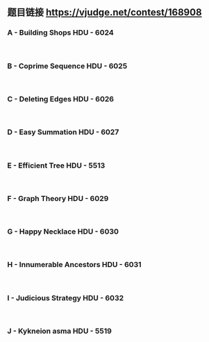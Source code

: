 ## 题目链接 https://vjudge.net/contest/168908

### A - Building Shops HDU - 6024 

<br>

### B - Coprime Sequence HDU - 6025 

<br>

### C - Deleting Edges HDU - 6026 

<br>

### D - Easy Summation HDU - 6027 

<br>

### E - Efficient Tree HDU - 5513 

<br>

### F - Graph Theory HDU - 6029 

<br>

### G - Happy Necklace HDU - 6030 

<br>

### H - Innumerable Ancestors HDU - 6031 

<br>

### I - Judicious Strategy HDU - 6032 

<br>

### J - Kykneion asma HDU - 5519 

<br>

